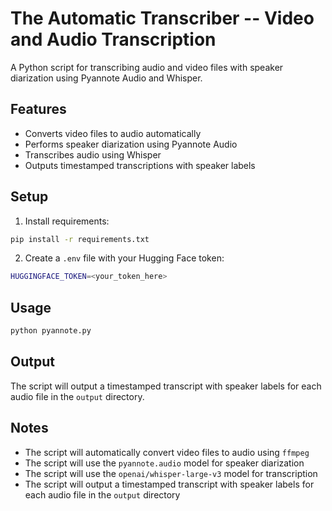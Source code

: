 # The Automatic Transcriber -- Video and Audio Transcription

A Python script for transcribing audio and video files with speaker diarization using Pyannote Audio and Whisper.

## Features
- Converts video files to audio automatically
- Performs speaker diarization using Pyannote Audio
- Transcribes audio using Whisper
- Outputs timestamped transcriptions with speaker labels

## Setup
1. Install requirements:
```bash
pip install -r requirements.txt
```

2. Create a `.env` file with your Hugging Face token:
```bash
HUGGINGFACE_TOKEN=<your_token_here>
```

## Usage
```bash
python pyannote.py
```

## Output
The script will output a timestamped transcript with speaker labels for each audio file in the `output` directory.

## Notes
- The script will automatically convert video files to audio using `ffmpeg`
- The script will use the `pyannote.audio` model for speaker diarization
- The script will use the `openai/whisper-large-v3` model for transcription
- The script will output a timestamped transcript with speaker labels for each audio file in the `output` directory

